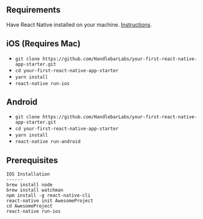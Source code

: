 ## Requirements
Have React Native installed on your machine. [Instructions](https://facebook.github.io/react-native/docs/getting-started.html).

## iOS (Requires Mac)
- `git clone https://github.com/HandlebarLabs/your-first-react-native-app-starter.git`
- `cd your-first-react-native-app-starter`
- `yarn install`
- `react-native run-ios`

## Android
- `git clone https://github.com/HandlebarLabs/your-first-react-native-app-starter.git`
- `cd your-first-react-native-app-starter`
- `yarn install`
- `react-native run-android`

## Prerequisites

```
IOS Installation
------
brew install node
brew install watchman
npm install -g react-native-cli
react-native init AwesomeProject
cd AwesomeProject
react-native run-ios
```